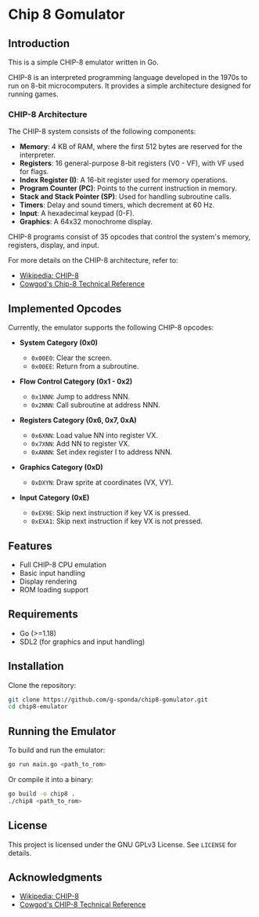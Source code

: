 # Chip 8 Gomulator

## Introduction

This is a simple CHIP-8 emulator written in Go.

CHIP-8 is an interpreted programming language developed in the 1970s to run on 8-bit microcomputers. It provides a simple architecture designed for running games.

### CHIP-8 Architecture

The CHIP-8 system consists of the following components:

- **Memory**: 4 KB of RAM, where the first 512 bytes are reserved for the interpreter.
- **Registers**: 16 general-purpose 8-bit registers (V0 - VF), with VF used for flags.
- **Index Register (I)**: A 16-bit register used for memory operations.
- **Program Counter (PC)**: Points to the current instruction in memory.
- **Stack and Stack Pointer (SP)**: Used for handling subroutine calls.
- **Timers**: Delay and sound timers, which decrement at 60 Hz.
- **Input**: A hexadecimal keypad (0-F).
- **Graphics**: A 64x32 monochrome display.

CHIP-8 programs consist of 35 opcodes that control the system's memory, registers, display, and input.

For more details on the CHIP-8 architecture, refer to:

- [Wikipedia: CHIP-8](https://en.wikipedia.org/wiki/CHIP-8)
- [Cowgod's Chip-8 Technical Reference](http://devernay.free.fr/hacks/chip8/C8TECH10.HTM)

## Implemented Opcodes

Currently, the emulator supports the following CHIP-8 opcodes:

- **System Category (0x0)**

  - `0x00E0`: Clear the screen.
  - `0x00EE`: Return from a subroutine.

- **Flow Control Category (0x1 - 0x2)**

  - `0x1NNN`: Jump to address NNN.
  - `0x2NNN`: Call subroutine at address NNN.

- **Registers Category (0x6, 0x7, 0xA)**

  - `0x6XNN`: Load value NN into register VX.
  - `0x7XNN`: Add NN to register VX.
  - `0xANNN`: Set index register I to address NNN.

- **Graphics Category (0xD)**

  - `0xDXYN`: Draw sprite at coordinates (VX, VY).

- **Input Category (0xE)**
  - `0xEX9E`: Skip next instruction if key VX is pressed.
  - `0xEXA1`: Skip next instruction if key VX is not pressed.

## Features

- Full CHIP-8 CPU emulation
- Basic input handling
- Display rendering
- ROM loading support

## Requirements

- Go (>=1.18)
- SDL2 (for graphics and input handling)

## Installation

Clone the repository:

```sh
git clone https://github.com/g-sponda/chip8-gomulator.git
cd chip8-emulator
```

## Running the Emulator

To build and run the emulator:

```sh
go run main.go <path_to_rom>
```

Or compile it into a binary:

```sh
go build -o chip8 .
./chip8 <path_to_rom>
```

<!--

## Controls

The CHIP-8 uses a hex-based keypad mapped to standard keyboard keys:

```
1 2 3 4      ->  1 2 3 C
Q W E R      ->  4 5 6 D
A S D F      ->  7 8 9 E
Z X C V      ->  A 0 B F
```

## TODO

- Sound support
- Super CHIP-8 compatibility
- Debugger and disassembler
-->

## License

This project is licensed under the GNU GPLv3 License. See `LICENSE` for details.

## Acknowledgments

- [Wikipedia: CHIP-8](https://en.wikipedia.org/wiki/CHIP-8)
- [Cowgod's CHIP-8 Technical Reference](http://devernay.free.fr/hacks/chip8/C8TECH10.HTM)
